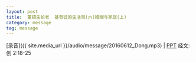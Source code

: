 ```yaml
---
layout: post
title:  董镇生长老  基督徒的生活观(六)婚姻与家庭(上)
category: message
tag: message
---
```


[录音]({{ site.media_url }}/audio/message/20160612_Dong.mp3) | [PPT](https://1drv.ms/p/s!AqLDbY3r4i9UhF2-7L4FDp4F1sim) 
经文: 创 2:18-25
